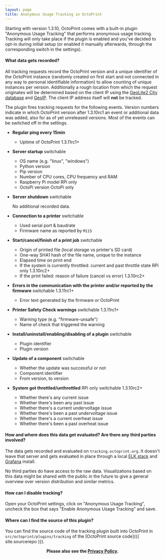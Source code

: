 ```yaml
---
layout: page
title: Anonymous Usage Tracking in OctoPrint
---
```


Starting with version 1.3.10, OctoPrint comes with a built-in plugin "Anonymous Usage Tracking" that performs anonymous 
usage tracking. Tracking will only take place if the plugin is enabled and you've decided to opt-in during initial 
setup (or enabled it manually afterwards, through the corresponding switch in the settings).

#### What data gets recorded?

All tracking requests record the OctoPrint version and a unique identifier of the OctoPrint instance (randomly created on first
start and not connected in any way to personal identifiable information) to allow counting of unique instances per 
version. Additionally a rough location from which the request originates will be determined based on the client IP 
using the [GeoLite2 City database](https://dev.maxmind.com/geoip/geoip2/geolite2/) and 
[GeoIP](https://www.elastic.co/guide/en/logstash/current/plugins-filters-geoip.html).
The client IP address itself will **not** be tracked.

The plugin fires tracking requests for the following events. Version numbers indicate in which OctoPrint version after
1.3.10rc1 an event or additional data was added, also for as of yet unreleased versions. Most of the events can be
switched off in the settings.

  * **Regular ping every 15min**
    
    * Uptime of OctoPrint <span title="Starting with OctoPrint 1.3.11rc1" class="label label-info">1.3.11rc1+</span> 

  * **Server startup** <span title="Can be switched off in the plugin settings" class="label label-success">switchable</span>

    * OS name (e.g. "linux", "windows")
    * Python version
    * Pip version
    * Number of CPU cores, CPU frequency and RAM
    * Raspberry Pi model <span title="Only if running on a Raspberry Pi" class="label">RPi only</span>
    * OctoPi version <span title="Only if running under OctoPi" class="label">OctoPi only</span>

  * **Server shutdown** <span title="Can be switched off in the plugin settings" class="label label-success">switchable</span>
    
    No additional recorded data.

  * **Connection to a printer** <span title="Can be switched off in the plugin settings" class="label label-success">switchable</span>

    * Used serial port & baudrate
    * Firmware name as reported by `M115`

  * **Start/cancel/finish of a print job** <span title="Can be switched off in the plugin settings" class="label label-success">switchable</span>
    
    * Origin of printed file (local storage vs printer's SD card)
    * One-way SHA1 hash of the file name, unique to the instance
    * Elapsed time on print end
    * If the system is currently throttled: current and past throttle state <span title="Only if running on a Raspberry Pi" class="label">RPi only</span> <span title="Starting with OctoPrint 1.3.10rc2" class="label label-info">1.3.10rc2+</span> 
    * If the print failed: reason of failure (cancel vs error) <span title="Starting with OctoPrint 1.3.10rc2" class="label label-info">1.3.10rc2+</span>

  * **Errors in the communication with the printer and/or reported by the firmware** <span title="Can be switched off in the plugin settings" class="label label-success">switchable</span> <span title="Starting with OctoPrint 1.3.11rc1" class="label label-info">1.3.11rc1+</span>
    
    * Error text generated by the firmware or OctoPrint
  
  * **Printer Safety Check warnings** <span title="Can be switched off in the plugin settings" class="label label-success">switchable</span> <span title="Starting with OctoPrint 1.3.11rc1" class="label label-info">1.3.11rc1+</span>
  
    * Warning type (e.g. "firmware-unsafe")
    * Name of check that triggered the warning
    
  * **Install/uninstall/enabling/disabling of a plugin** <span title="Can be switched off in the plugin settings" class="label label-success">switchable</span>

    * Plugin identifier
    * Plugin version

  * **Update of a component** <span title="Can be switched off in the plugin settings" class="label label-success">switchable</span> 

    * Whether the update was successful or not
    * Component identifier
    * From version, to version
   
  * **System got throttled/unthrottled** <span title="Only if running on a Raspberry Pi" class="label">RPi only</span> <span title="Can be switched off in the plugin settings" class="label label-success">switchable</span> <span title="Starting with OctoPrint 1.3.10rc2" class="label label-info">1.3.10rc2+</span> 

    * Whether there's any current issue
    * Whether there's been any past issue
    * Whether there's a current undervoltage issue
    * Whether there's been a past undervoltage issue
    * Whether there's a current overheat issue
    * Whether there's been a past overheat issue

#### How and where does this data get evaluated? Are there any third parties involved?

The data gets recorded and evaluated on `tracking.octoprint.org`. It doesn't leave that server and gets evaluated in 
place through a local [ELK stack](https://www.elastic.co/elk-stack) and [Grafana](https://grafana.com/) install.

No third parties do have access to the raw data. Visualizations based on this data might be shared with the public
in the future to give a general overview over version distribution and similar metrics.

#### How can I disable tracking?

Open your OctoPrint settings, click on "Anonymous Usage Tracking", uncheck the box that says "Enable Anonymous Usage Tracking" and
save.

#### Where can I find the source of this plugin?

You can find the source code of the tracking plugin built into OctoPrint in `src/octoprint/plugins/tracking` of the 
[OctoPrint source code]({{ site.sourcerepo }}).

<center><strong>Please also see the <a href="/privacy/" rel="nofollow">Privacy Policy</a>.</strong></center>